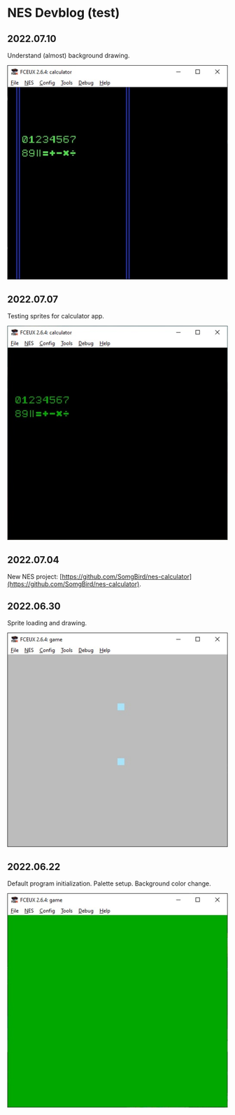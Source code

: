 # NES Devblog (test)


## 2022.07.10

Understand (almost) background drawing.

![image](img/photo_2022-07-11_00-14-03.jpg)


## 2022.07.07

Testing sprites for calculator app.

![image](img/photo_2022-07-07_00-20-43.jpg)


## 2022.07.04

New NES project: [https://github.com/SomgBird/nes-calculator](https://github.com/SomgBird/nes-calculator).


## 2022.06.30

Sprite loading and drawing.

![image](img/photo_2022-06-30_18-03-00.jpg)


## 2022.06.22

Default program initialization. Palette setup. Background color change.

![image](img/photo_2022-06-22_00-26-33.jpg)

